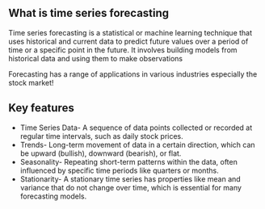 ## What is time series forecasting

Time series forecasting is a statistical or machine learning technique that uses historical and current data to predict future values over a period of time or a specific point in the future. It involves building models from historical data and using them to make observations

Forecasting has a range of applications in various industries especially the stock market!


## Key features 

* Time Series Data- A sequence of data points collected or recorded at regular time intervals, such as daily stock prices.
* Trends- Long-term movement of data in a certain direction, which can be upward (bullish), downward (bearish), or flat.
* Seasonality- Repeating short-term patterns within the data, often influenced by specific time periods like quarters or months.
* Stationarity- A stationary time series has properties like mean and variance that do not change over time, which is essential for many forecasting models.